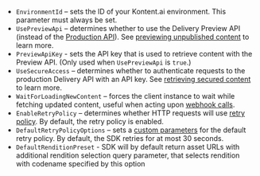 * `EnvironmentId` – sets the ID of your Kontent.ai environment. This parameter must always be set.
* `UsePreviewApi` – determines whether to use the Delivery Preview API (instead of the [Production API](https://docs.kontent.ai/reference/delivery-api#section/Production-vs.-Preview)). See [previewing unpublished content](#previewing-unpublished-content) to learn more.
* `PreviewApiKey` - sets the API key that is used to retrieve content with the Preview API. (Only used when `UsePreviewApi` is `true`.)
* `UseSecureAccess` – determines whether to authenticate requests to the production Delivery API with an API key. See [retrieving secured content](https://docs.kontent.ai/tutorials/develop-apps/get-content/securing-public-access?tech=dotnet#a-retrieving-secured-content) to learn more.
* `WaitForLoadingNewContent` – forces the client instance to wait while fetching updated content, useful when acting upon [webhook calls](https://docs.kontent.ai/tutorials/develop-apps/integrate/using-webhooks-for-automatic-updates).
* `EnableRetryPolicy` – determines whether HTTP requests will use [retry policy](retry-policy.md). By default, the retry policy is enabled.
* `DefaultRetryPolicyOptions` – sets a [custom parameters](retry-policy.md) for the default retry policy. By default, the SDK retries for at most 30 seconds.
* `DefaultRenditionPreset` - SDK will by default return asset URLs with additional rendition selection query parameter, that selects rendition with codename specified by this option
